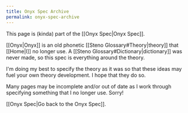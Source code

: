 ```yaml
---
title: Onyx Spec Archive
permalink: onyx-spec-archive
---
```


This page is (kinda) part of the [[Onyx Spec|Onyx Spec]].

[[Onyx|Onyx]] is an old phonetic [[Steno Glossary#Theory|theory]] that [[Home|I]] no longer use. A [[Steno Glossary#Dictionary|dictionary]] was never made, so this spec is everything around the theory.

I'm doing my best to specify the theory as it was so that these ideas may fuel your own theory development. I hope that they do so.

Many pages may be incomplete and/or out of date as I work through specifying something that I no longer use. Sorry!

[[Onyx Spec|Go back to the Onyx Spec]].